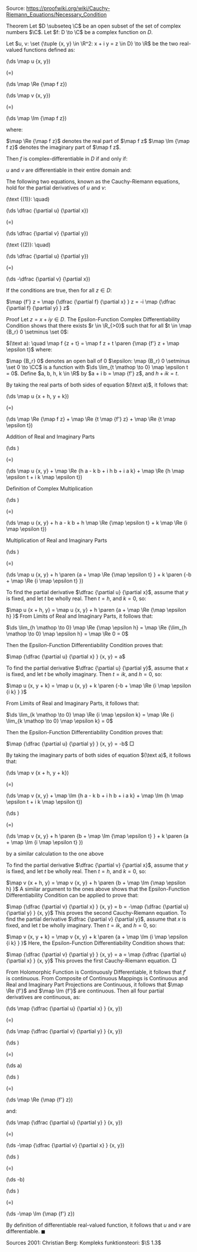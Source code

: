 # 

Source: https://proofwiki.org/wiki/Cauchy-Riemann_Equations/Necessary_Condition

Theorem
Let $D \subseteq \C$ be an open subset of the set of complex numbers $\C$.
Let $f: D \to \C$ be a complex function on $D$.

Let $u, v: \set {\tuple {x, y} \in \R^2: x + i y = z \in D} \to \R$ be the two real-valued functions defined as:














\(\ds \map u {x, y}\)

\(=\)







\(\ds \map \Re {\map f z}\)




















\(\ds \map v {x, y}\)

\(=\)







\(\ds \map \Im {\map f z}\)









where:

$\map \Re {\map f z}$ denotes the real part of $\map f z$
$\map \Im {\map f z}$ denotes the imaginary part of $\map f z$.

Then $f$ is complex-differentiable in $D$ if and only if:

$u$ and $v$ are differentiable in their entire domain
and:

The following two equations, known as the Cauchy-Riemann equations, hold for the partial derivatives of $u$ and $v$:



\(\text {(1)}: \quad\)









\(\ds \dfrac {\partial u} {\partial x}\)

\(=\)







\(\ds \dfrac {\partial v} {\partial y}\)










\(\text {(2)}: \quad\)









\(\ds \dfrac {\partial u} {\partial y}\)

\(=\)







\(\ds -\dfrac {\partial v} {\partial x}\)










If the conditions are true, then for all $z \in D$:

$\map {f'} z = \map {\dfrac {\partial f} {\partial x} } z = -i \map {\dfrac {\partial f} {\partial y} } z$


Proof
Let $z = x + i y \in D$.
The Epsilon-Function Complex Differentiability Condition shows that there exists $r \in \R_{>0}$ such that for all $t \in \map {B_r} 0 \setminus \set 0$:

$(\text a): \quad \map f {z + t} = \map f z + t \paren {\map {f'} z + \map \epsilon t}$
where:

$\map {B_r} 0$ denotes an open ball of $0$
$\epsilon: \map {B_r} 0 \setminus \set 0 \to \CC$ is a function with $\ds \lim_{t \mathop \to 0} \map \epsilon t = 0$.
Define $a, b, h, k \in \R$ by $a + i b = \map {f'} z$, and $h + i k = t$.

By taking the real parts of both sides of equation $(\text a)$, it follows that:














\(\ds \map u {x + h, y + k}\)

\(=\)







\(\ds \map \Re {\map f z} + \map \Re {t \map {f'} z} + \map \Re {t \map \epsilon t}\)





Addition of Real and Imaginary Parts














\(\ds \)

\(=\)







\(\ds \map u {x, y} + \map \Re {h a - k b + i h b + i a k} + \map \Re {h \map \epsilon t + i k \map \epsilon t}\)





Definition of Complex Multiplication














\(\ds \)

\(=\)







\(\ds \map u {x, y} + h a - k b + h \map \Re {\map \epsilon t} + k \map \Re {i \map \epsilon t}\)





Multiplication of Real and Imaginary Parts














\(\ds \)

\(=\)







\(\ds \map u {x, y} + h \paren {a + \map \Re {\map \epsilon t} } + k \paren {-b + \map \Re {i \map \epsilon t} }\)









To find the partial derivative $\dfrac {\partial u} {\partial x}$, assume that $y$ is fixed, and let $t$ be wholly real.
Then $t = h$, and $k = 0$, so:

$\map u {x + h, y} = \map u {x, y} + h \paren {a + \map \Re {\map \epsilon h} }$
From Limits of Real and Imaginary Parts, it follows that:

$\ds \lim_{h \mathop \to 0} \map \Re {\map \epsilon h} = \map \Re {\lim_{h \mathop \to 0} \map \epsilon h} = \map \Re 0 = 0$

Then the Epsilon-Function Differentiability Condition proves that:

$\map {\dfrac {\partial u} {\partial x} } {x, y} = a$

To find the partial derivative $\dfrac {\partial u} {\partial y}$, assume that $x$ is fixed, and let $t$ be wholly imaginary.
Then $t = i k$, and $h = 0$, so:

$\map u {x, y + k} = \map u {x, y} + k \paren {-b + \map \Re {i \map \epsilon {i k} } }$

From Limits of Real and Imaginary Parts, it follows that:

$\ds \lim_{k \mathop \to 0} \map \Re {i \map \epsilon k} = \map \Re {i \lim_{k \mathop \to 0} \map \epsilon k} = 0$

Then the Epsilon-Function Differentiability Condition proves that:

$\map {\dfrac {\partial u} {\partial y} } {x, y} = -b$
$\Box$

By taking the imaginary parts of both sides of equation $(\text a)$, it follows that:














\(\ds \map v {x + h, y + k}\)

\(=\)







\(\ds \map v {x, y} + \map \Im {h a - k b + i h b + i a k} + \map \Im {h \map \epsilon t + i k \map \epsilon t}\)




















\(\ds \)

\(=\)







\(\ds \map v {x, y} + h \paren {b + \map \Im {\map \epsilon t} } + k \paren {a + \map \Im {i \map \epsilon t} }\)





by a similar calculation to the one above



To find the partial derivative $\dfrac {\partial v} {\partial x}$, assume that $y$ is fixed, and let $t$ be wholly real.
Then $t = h$, and $k = 0$, so:

$\map v {x + h, y} = \map v {x, y} + h \paren {b + \map \Im {\map \epsilon h} }$
A similar argument to the ones above shows that the Epsilon-Function Differentiability Condition can be applied to prove that:

$\map {\dfrac {\partial v} {\partial x} } {x, y} = b = -\map {\dfrac {\partial u} {\partial y} } {x, y}$
This proves the second Cauchy-Riemann equation.
To find the partial derivative $\dfrac {\partial v} {\partial y}$, assume that $x$ is fixed, and let $t$ be wholly imaginary.
Then $t = ik$, and $h = 0$, so:

$\map v {x, y + k} = \map v {x, y} + k \paren {a + \map \Im {i \map \epsilon {i k} } }$
Here, the Epsilon-Function Differentiability Condition shows that:

$\map {\dfrac {\partial v} {\partial y} } {x, y} = a = \map {\dfrac {\partial u} {\partial x} } {x, y}$
This proves the first Cauchy-Riemann equation.
$\Box$

From Holomorphic Function is Continuously Differentiable, it follows that $f'$ is continuous.
From Composite of Continuous Mappings is Continuous and Real and Imaginary Part Projections are Continuous, it follows that $\map \Re {f'}$ and $\map \Im {f'}$ are continuous.
Then all four partial derivatives are  continuous, as:














\(\ds \map {\dfrac {\partial u} {\partial x} } {x, y}\)

\(=\)







\(\ds \map {\dfrac {\partial v} {\partial y} } {x, y}\)




















\(\ds \)

\(=\)







\(\ds a\)




















\(\ds \)

\(=\)







\(\ds \map \Re {\map {f'} z}\)









and:














\(\ds \map {\dfrac {\partial u} {\partial y} } {x, y}\)

\(=\)







\(\ds -\map {\dfrac {\partial v} {\partial x} } {x, y}\)




















\(\ds \)

\(=\)







\(\ds -b\)




















\(\ds \)

\(=\)







\(\ds -\map \Im {\map {f'} z}\)










By definition of differentiable real-valued function, it follows that $u$ and $v$ are differentiable.
$\blacksquare$


Sources
2001: Christian Berg: Kompleks funktionsteori: $\S 1.3$




